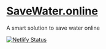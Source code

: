 # [SaveWater.online](https://www.savewater.online)
A smart solution to save water online


[![Netlify Status](https://api.netlify.com/api/v1/badges/389e18e6-427f-4638-bcc8-f92162d4658a/deploy-status)](https://app.netlify.com/sites/laughing-shannon-91f68a/deploys)
